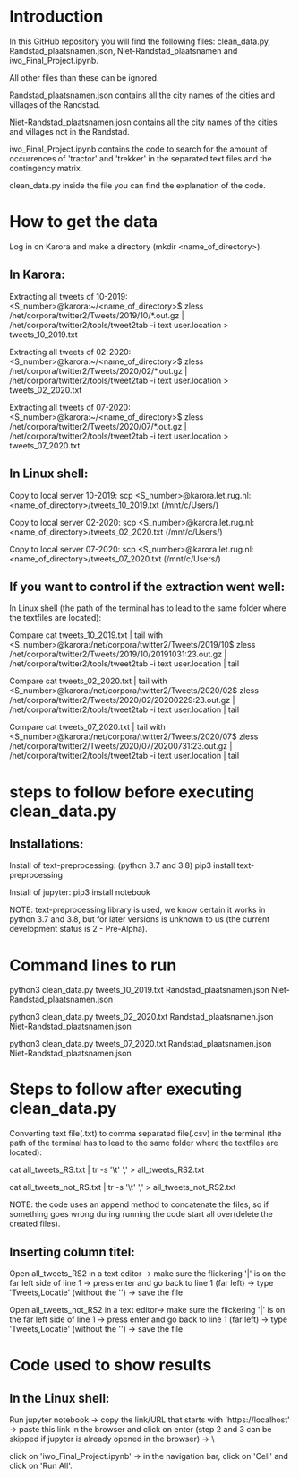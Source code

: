 
# Introduction
In this GitHub repository you will find the following files: clean_data.py, Randstad_plaatsnamen.json, Niet-Randstad_plaatsnamen and iwo_Final_Project.ipynb.

All other files than these can be ignored. 

Randstad_plaatsnamen.json contains all the city names of the cities and villages of the Randstad.

Niet-Randstad_plaatsnamen.josn contains all the city names of the cities and villages not in the Randstad.

iwo_Final_Project.ipynb contains the code to search for the amount of occurrences of 'tractor' and 'trekker' in the separated text files and the contingency matrix.

clean_data.py inside the file you can find the explanation of the code.

# How to get the data
Log in on Karora and make a directory (mkdir <name_of_directory>).
## In Karora:
Extracting all tweets of 10-2019: <S_number>@karora:~/<name_of_directory>$ zless /net/corpora/twitter2/Tweets/2019/10/*.out.gz | /net/corpora/twitter2/tools/tweet2tab -i text user.location > tweets_10_2019.txt

Extracting all tweets of 02-2020: <S_number>@karora:~/<name_of_directory>$ zless /net/corpora/twitter2/Tweets/2020/02/*.out.gz | /net/corpora/twitter2/tools/tweet2tab -i text user.location > tweets_02_2020.txt

Extracting all tweets of 07-2020: <S_number>@karora:~/<name_of_directory>$ zless /net/corpora/twitter2/Tweets/2020/07/*.out.gz | /net/corpora/twitter2/tools/tweet2tab -i text user.location > tweets_07_2020.txt

## In Linux shell:
Copy to local server 10-2019: scp <S_number>@karora.let.rug.nl:<name_of_directory>/tweets_10_2019.txt <Fill in here the path to where you want to save the file> (/mnt/c/Users/) 

Copy to local server 02-2020: scp <S_number>@karora.let.rug.nl:<name_of_directory>/tweets_02_2020.txt <Fill in here the path to where you want to save the file> (/mnt/c/Users/) 

Copy to local server 07-2020: scp <S_number>@karora.let.rug.nl:<name_of_directory>/tweets_07_2020.txt <Fill in here the path to where you want to save the file> (/mnt/c/Users/) 

## If you want to control if the extraction went well:
In Linux shell (the path of the terminal has to lead to the same folder where the textfiles are located):

Compare cat tweets_10_2019.txt | tail with <S_number>@karora:/net/corpora/twitter2/Tweets/2019/10$ zless /net/corpora/twitter2/Tweets/2019/10/20191031\:23.out.gz | /net/corpora/twitter2/tools/tweet2tab -i text user.location | tail

Compare cat tweets_02_2020.txt | tail with <S_number>@karora:/net/corpora/twitter2/Tweets/2020/02$ zless /net/corpora/twitter2/Tweets/2020/02/20200229\:23.out.gz | /net/corpora/twitter2/tools/tweet2tab -i text user.location | tail

Compare cat tweets_07_2020.txt | tail with <S_number>@karora:/net/corpora/twitter2/Tweets/2020/07$ zless /net/corpora/twitter2/Tweets/2020/07/20200731\:23.out.gz | /net/corpora/twitter2/tools/tweet2tab -i text user.location | tail

# steps to follow before executing clean_data.py
## Installations:
Install of text-preprocessing: (python 3.7 and 3.8)
				  pip3 install text-preprocessing

Install of jupyter:
				  pip3 install notebook 
				  
NOTE: text-preprocessing library is used, we know certain it works in python 3.7 and 3.8, but for later versions is unknown to us (the current development status is 2 - Pre-Alpha).
				  
# Command lines to run
python3 clean_data.py tweets_10_2019.txt Randstad_plaatsnamen.json Niet-Randstad_plaatsnamen.json

python3 clean_data.py tweets_02_2020.txt Randstad_plaatsnamen.json Niet-Randstad_plaatsnamen.json

python3 clean_data.py tweets_07_2020.txt Randstad_plaatsnamen.json Niet-Randstad_plaatsnamen.json

# Steps to follow after executing clean_data.py
Converting text file(.txt) to comma separated file(.csv) in the terminal (the path of the terminal has to lead to the same folder where the textfiles are located):

cat all_tweets_RS.txt | tr -s '\t' ',' > all_tweets_RS2.txt

cat all_tweets_not_RS.txt | tr -s '\t' ',' > all_tweets_not_RS2.txt

NOTE: the code uses an append method to concatenate the files, so if something goes wrong during running the code start all over(delete the created files).

## Inserting column titel:
Open all_tweets_RS2 in a text editor -> make sure the flickering '|' is on the far left side of line 1 -> press enter and go back to line 1 (far left) -> type 'Tweets,Locatie' (without the '') -> save the file

Open all_tweets_not_RS2 in a text editor-> make sure the flickering '|' is on the far left side of line 1 -> press enter and go back to line 1 (far left) -> type 'Tweets,Locatie' (without the '') -> save the file

# Code used to show results
## In the Linux shell:
Run jupyter notebook -> copy the link/URL that starts with 'https://localhost' -> paste this link in the browser and click on enter (step 2 and 3 can be skipped if jupyter is already opened in the browser) -> \

click on 'iwo_Final_Project.ipynb' -> in the navigation bar, click on 'Cell' and click on 'Run All'.

